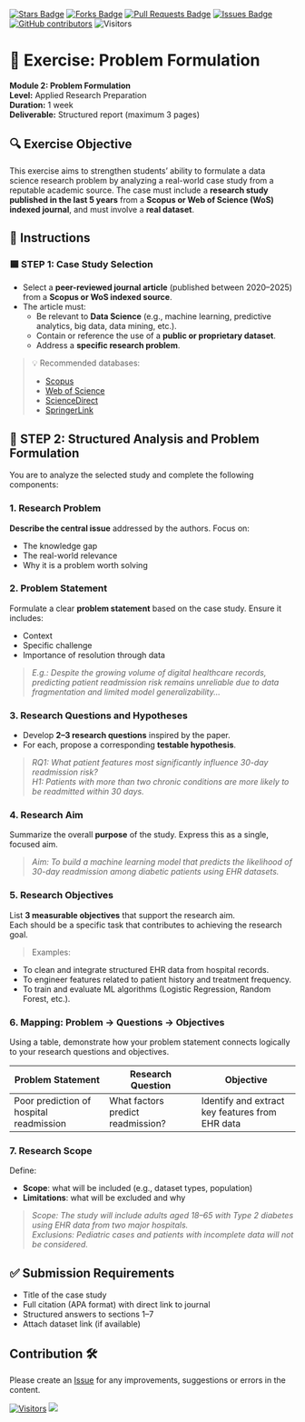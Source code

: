 <a href="https://github.com/drshahizan/research-design/stargazers"><img src="https://img.shields.io/github/stars/drshahizan/research-design" alt="Stars Badge"/></a>
<a href="https://github.com/drshahizan/research-design/network/members"><img src="https://img.shields.io/github/forks/drshahizan/research-design" alt="Forks Badge"/></a>
<a href="https://github.com/drshahizan/research-design/pulls"><img src="https://img.shields.io/github/issues-pr/drshahizan/research-design" alt="Pull Requests Badge"/></a>
<a href="https://github.com/drshahizan/research-design"><img src="https://img.shields.io/github/issues/drshahizan/research-design" alt="Issues Badge"/></a>
<a href="https://github.com/drshahizan/research-design/graphs/contributors"><img alt="GitHub contributors" src="https://img.shields.io/github/contributors/drshahizan/research-design?color=2b9348"></a>
![Visitors](https://api.visitorbadge.io/api/visitors?path=https%3A%2F%2Fgithub.com%2Fdrshahizan%2BDM&labelColor=%23d9e3f0&countColor=%23697689&style=flat)

# 📘 **Exercise: Problem Formulation**

**Module 2: Problem Formulation**  
**Level:** Applied Research Preparation  
**Duration:** 1 week  
**Deliverable:** Structured report (maximum 3 pages)

## 🔍 **Exercise Objective**

This exercise aims to strengthen students’ ability to formulate a data science research problem by analyzing a real-world case study from a reputable academic source. The case must include a **research study published in the last 5 years** from a **Scopus or Web of Science (WoS) indexed journal**, and must involve a **real dataset**.

## 📂 **Instructions**

### 🟦 STEP 1: Case Study Selection

- Select a **peer-reviewed journal article** (published between 2020–2025) from a **Scopus or WoS indexed source**.
- The article must:
  - Be relevant to **Data Science** (e.g., machine learning, predictive analytics, big data, data mining, etc.).
  - Contain or reference the use of a **public or proprietary dataset**.
  - Address a **specific research problem**.

> 💡 Recommended databases:  
> - [Scopus](https://www.scopus.com)  
> - [Web of Science](https://www.webofscience.com)  
> - [ScienceDirect](https://www.sciencedirect.com)  
> - [SpringerLink](https://link.springer.com)

## 🧩 **STEP 2: Structured Analysis and Problem Formulation**

You are to analyze the selected study and complete the following components:

### **1. Research Problem**

**Describe the central issue** addressed by the authors. Focus on:
- The knowledge gap
- The real-world relevance
- Why it is a problem worth solving

### **2. Problem Statement**

Formulate a clear **problem statement** based on the case study. Ensure it includes:
- Context
- Specific challenge
- Importance of resolution through data

> _E.g.: Despite the growing volume of digital healthcare records, predicting patient readmission risk remains unreliable due to data fragmentation and limited model generalizability..._

### **3. Research Questions and Hypotheses**

- Develop **2–3 research questions** inspired by the paper.
- For each, propose a corresponding **testable hypothesis**.

> _RQ1: What patient features most significantly influence 30-day readmission risk?  
H1: Patients with more than two chronic conditions are more likely to be readmitted within 30 days._

### **4. Research Aim**

Summarize the overall **purpose** of the study. Express this as a single, focused aim.

> _Aim: To build a machine learning model that predicts the likelihood of 30-day readmission among diabetic patients using EHR datasets._


### **5. Research Objectives**

List **3 measurable objectives** that support the research aim.  
Each should be a specific task that contributes to achieving the research goal.

> Examples:
- To clean and integrate structured EHR data from hospital records.
- To engineer features related to patient history and treatment frequency.
- To train and evaluate ML algorithms (Logistic Regression, Random Forest, etc.).

### **6. Mapping: Problem → Questions → Objectives**

Using a table, demonstrate how your problem statement connects logically to your research questions and objectives.

| Problem Statement | Research Question | Objective |
|------------------|-------------------|-----------|
| Poor prediction of hospital readmission | What factors predict readmission? | Identify and extract key features from EHR data |

### **7. Research Scope**

Define:
- **Scope**: what will be included (e.g., dataset types, population)
- **Limitations**: what will be excluded and why

> _Scope: The study will include adults aged 18–65 with Type 2 diabetes using EHR data from two major hospitals.  
Exclusions: Pediatric cases and patients with incomplete data will not be considered._

## ✅ **Submission Requirements**

- Title of the case study
- Full citation (APA format) with direct link to journal
- Structured answers to sections 1–7
- Attach dataset link (if available)

## Contribution 🛠️
Please create an [Issue](https://github.com/drshahizan/research-design/issues) for any improvements, suggestions or errors in the content.


[![Visitors](https://api.visitorbadge.io/api/visitors?path=https%3A%2F%2Fgithub.com%2Fdrshahizan&labelColor=%23697689&countColor=%23555555&style=plastic)](https://visitorbadge.io/status?path=https%3A%2F%2Fgithub.com%2Fdrshahizan)
![](https://hit.yhype.me/github/profile?user_id=81284918)


